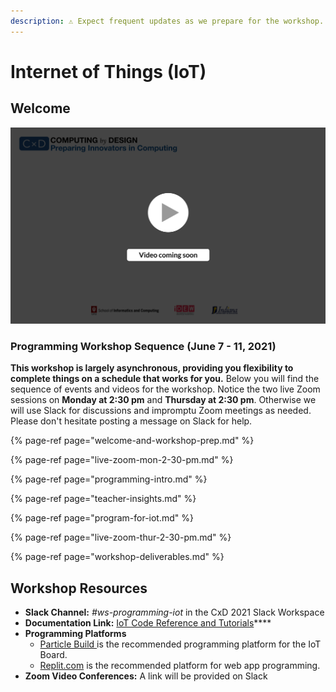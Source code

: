 ```yaml
---
description: ⚠️ Expect frequent updates as we prepare for the workshop.
---
```


# Internet of Things \(IoT\)

## Welcome

![](../../.gitbook/assets/vidcoming.png)

### Programming Workshop Sequence \(June 7 - 11, 2021\)

**This workshop is largely asynchronous, providing you flexibility to complete things on a schedule that works for you.** Below you will find the sequence of events and videos for the workshop. Notice the two live Zoom sessions on **Monday at 2:30 pm** and **Thursday at 2:30 pm**. Otherwise we will use Slack for discussions and impromptu Zoom meetings as needed. Please don't hesitate posting a message on Slack for help.

{% page-ref page="welcome-and-workshop-prep.md" %}

{% page-ref page="live-zoom-mon-2-30-pm.md" %}

{% page-ref page="programming-intro.md" %}

{% page-ref page="teacher-insights.md" %}

{% page-ref page="program-for-iot.md" %}

{% page-ref page="live-zoom-thur-2-30-pm.md" %}

{% page-ref page="workshop-deliverables.md" %}

## **Workshop Resources**

* **Slack Channel:** _\#ws-programming-iot_ in the CxD 2021 Slack Workspace
* **Documentation Link:** [IoT Code Reference and Tutorials](https://docs.idew.org/code-internet-of-things/)\*\*\*\*
* **Programming Platforms** 
  * [Particle Build ](https://build.particle.io/)is the recommended programming platform for the IoT Board.
  * [Replit.com](https://replit.com) is the recommended platform for web app programming.
* **Zoom Video Conferences:** A link will be provided on Slack

